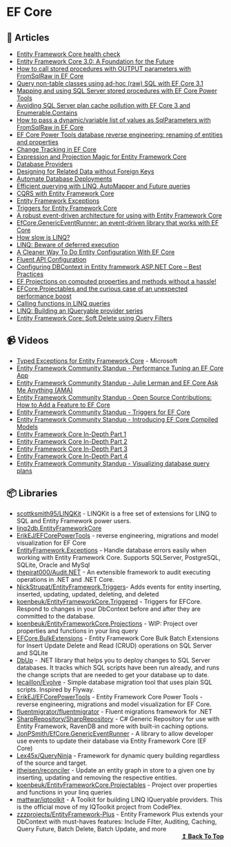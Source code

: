 
# EF Core

## 📝 Articles

- [Entity Framework Core health check](https://www.michalbialecki.com/2020/03/13/entity-framework-core-health-check/)
- [Entity Framework Core 3.0: A Foundation for the Future](https://codemag.com/Article/1911062/Entity-Framework-Core-3.0-A-Foundation-for-the-Future)
- [How to call stored procedures with OUTPUT parameters with FromSqlRaw in EF Core](https://erikej.github.io/efcore/2020/08/03/ef-core-call-stored-procedures-out-parameters.html)
- [Query non-table classes using ad-hoc (raw) SQL with EF Core 3.1](https://erikej.github.io/efcore/2020/04/06/query-non-table-classes-raw-sql.html)
- [Mapping and using SQL Server stored procedures with EF Core Power Tools](https://erikej.github.io/efcore/2020/08/10/ef-core-power-tools-stored-procedures.html)
- [Avoiding SQL Server plan cache pollution with EF Core 3 and Enumerable.Contains](https://erikej.github.io/efcore/sqlserver/2020/03/30/ef-core-cache-pollution.html)
- [How to pass a dynamic/variable list of values as SqlParameters with FromSqlRaw in EF Core](https://erikej.github.io/efcore/sqlserver/2020/04/20/use-dynamic-sqlparameters-with-fromsql.html)
- [EF Core Power Tools database reverse engineering: renaming of entities and properties](https://erikej.github.io/efcore/2020/09/07/ef-core-power-tools-renaming-advanced.html)
- [Change Tracking in EF Core](https://docs.microsoft.com/en-us/ef/core/change-tracking/)
- [Expression and Projection Magic for Entity Framework Core](https://benjii.me/2018/01/expression-projection-magic-entity-framework-core/)
- [Database Providers](https://docs.microsoft.com/en-us/ef/core/providers/?tabs=dotnet-core-cli)
- [Designing for Related Data without Foreign Keys](https://ardalis.com/related-data-without-foreign-keys/)
- [Automate Database Deployments](https://www.programmingwithwolfgang.com/automate-database-deployments/)
- [Efficient querying with LINQ, AutoMapper and Future queries](https://lostechies.com/jimmybogard/2014/03/11/efficient-querying-with-linq-automapper-and-future-queries/)
- [CQRS with Entity Framework Core](https://www.edgesidesolutions.com/cqrs-with-entity-framework-core/)
- [Entity Framework Exceptions](https://www.giorgi.dev/portfolio/entityframework-exceptions/)
- [Triggers for Entity Framework Core](https://onthedrift.com/posts/efcore-triggered-part1/)
- [A robust event-driven architecture for using with Entity Framework Core](https://www.thereformedprogrammer.net/a-robust-event-driven-architecture-for-using-with-entity-framework-core/)
- [EfCore.GenericEventRunner: an event-driven library that works with EF Core](https://www.thereformedprogrammer.net/efcore-genericeventrunner-an-event-driven-library-that-works-with-ef-core/)
- [How slow is LINQ?](https://lex45x.medium.com/how-slow-is-linq-c3ab4037d467)
- [LINQ: Beware of deferred execution](https://dev.to/dr_sam_walpole/linq-beware-of-deferred-execution-59db)
- [A Cleaner Way To Do Entity Configuration With EF Core](https://dotnetcoretutorials.com/2020/06/27/a-cleaner-way-to-do-entity-configuration-with-ef-core/)
- [Fluent API Configuration](https://www.learnentityframeworkcore.com/configuration/fluent-api)
- [Configuring DBContext in Entity framework ASP.NET Core – Best Practices](https://www.thecodebuzz.com/configure-dbcontext-entity-framework-efcore-asp-net-core/)
- [EF Projections on computed properties and methods without a hassle!](https://onthedrift.com/posts/efcore-projectables/)
- [EFCore.Projectables and the curious case of an unexpected performance boost](https://onthedrift.com/posts/efcore-projectables-perf/)
- [Calling functions in LINQ queries](http://tomasp.net/blog/linq-expand.aspx/)
- [LINQ: Building an IQueryable provider series](https://docs.microsoft.com/en-us/archive/blogs/mattwar/linq-building-an-iqueryable-provider-series)
- [Entity Framework Core: Soft Delete using Query Filters](https://www.meziantou.net/entity-framework-core-soft-delete-using-query-filters.htm)

## 📹 Videos

- [Typed Exceptions for Entity Framework Core](https://www.youtube.com/watch?v=aUl5QfswNU4) - Microsoft
- [Entity Framework Community Standup - Performance Tuning an EF Core App](https://www.youtube.com/watch?v=VgNFFEqwZPU)
- [Entity Framework Community Standup - Julie Lerman and EF Core Ask Me Anything (AMA)](https://www.youtube.com/watch?v=oZVsZrFKp48)
- [Entity Framework Community Standup - Open Source Contributions: How to Add a Feature to EF Core](https://www.youtube.com/watch?v=9OMxy1wal1s)
- [Entity Framework Community Standup - Triggers for EF Core](https://www.youtube.com/watch?v=Gjys0Yebobk)
- [Entity Framework Community Standup - Introducing EF Core Compiled Models](https://www.youtube.com/watch?v=XdhX3iLXAPk)
- [Entity Framework Core In-Depth Part 1](https://channel9.msdn.com/Shows/Visual-Studio-Toolbox/Entity-Framework-Core-In-Depth-Part-1)
- [Entity Framework Core In-Depth Part 2](https://channel9.msdn.com/Shows/Visual-Studio-Toolbox/Entity-Framework-Core-In-Depth-Part-2)
- [Entity Framework Core In-Depth Part 3](https://channel9.msdn.com/Shows/Visual-Studio-Toolbox/Entity-Framework-Core-In-Depth-Part-3)
- [Entity Framework Core In-Depth Part 4](https://channel9.msdn.com/Shows/Visual-Studio-Toolbox/Entity-Framework-Core-In-Depth-Part-4)
- [Entity Framework Community Standup - Visualizing database query plans](https://www.youtube.com/watch?v=Zhy5antRDJk)

## 📦 Libraries
- [scottksmith95/LINQKit](https://github.com/scottksmith95/LINQKit) - LINQKit is a free set of extensions for LINQ to SQL and Entity Framework power users.
- [linq2db.EntityFrameworkCore](https://github.com/linq2db/linq2db.EntityFrameworkCore) 
- [ErikEJ/EFCorePowerTools](https://github.com/ErikEJ/EFCorePowerTools) - reverse engineering, migrations and model visualization for EF Core
- [EntityFramework.Exceptions](https://github.com/Giorgi/EntityFramework.Exceptions) - Handle database errors easily when working with Entity Framework Core. Supports SQLServer, PostgreSQL, SQLite, Oracle and MySql
- [thepirat000/Audit.NET](https://github.com/thepirat000/Audit.NET) - An extensible framework to audit executing operations in .NET and .NET Core.
- [NickStrupat/EntityFramework.Triggers](https://github.com/NickStrupat/EntityFramework.Triggers)- Adds events for entity inserting, inserted, updating, updated, deleting, and deleted
- [koenbeuk/EntityFrameworkCore.Triggered](https://github.com/koenbeuk/EntityFrameworkCore.Triggered) - Triggers for EFCore. Respond to changes in your DbContext before and after they are committed to the database.
- [koenbeuk/EntityFrameworkCore.Projections](https://github.com/koenbeuk/EntityFrameworkCore.Projections) - WIP: Project over properties and functions in your linq query
- [EFCore.BulkExtensions](https://github.com/borisdj/EFCore.BulkExtensions) - Entity Framework Core Bulk Batch Extensions for Insert Update Delete and Read (CRUD) operations on SQL Server and SQLite
- [DbUp](https://github.com/DbUp/DbUp) - .NET library that helps you to deploy changes to SQL Server databases. It tracks which SQL scripts have been run already, and runs the change scripts that are needed to get your database up to date.
- [lecaillon/Evolve](https://github.com/lecaillon/Evolve) - Simple database migration tool that uses plain SQL scripts. Inspired by Flyway.
- [ErikEJ/EFCorePowerTools](https://github.com/ErikEJ/EFCorePowerTools)  - Entity Framework Core Power Tools - reverse engineering, migrations and model visualization for EF Core.
- [fluentmigrator/fluentmigrator](https://github.com/fluentmigrator/fluentmigrator) - Fluent migrations framework for .NET
- [SharpRepository/SharpRepository](https://github.com/SharpRepository/SharpRepository) - C# Generic Repository for use with Entity Framework, RavenDB and more with built-in caching options.
- [JonPSmith/EfCore.GenericEventRunner](https://github.com/JonPSmith/EfCore.GenericEventRunner) - A library to allow developer use events to update their database via Entity Framework Core (EF Core)
- [Lex45x/QueryNinja](https://github.com/Lex45x/QueryNinja/wiki) - Framework for dynamic query building regardless of the source and target.
- [jtheisen/reconciler](https://github.com/jtheisen/reconciler) - Update an entity graph in store to a given one by inserting, updating and removing the respective entities.
- [koenbeuk/EntityFrameworkCore.Projectables](https://github.com/koenbeuk/EntityFrameworkCore.Projectables) - Project over properties and functions in your linq queries
- [mattwar/iqtoolkit](https://github.com/mattwar/iqtoolkit) - A Toolkit for building LINQ IQueryable providers. This is the official move of my IQToolkit project from CodePlex.
- [zzzprojects/EntityFramework-Plus](https://github.com/zzzprojects/EntityFramework-Plus) - Entity Framework Plus extends your DbContext with must-haves features: Include Filter, Auditing, Caching, Query Future, Batch Delete, Batch Update, and more
  <div align="right">
    <b><a href="#contents">↥ Back To Top</a></b>
  </div>

